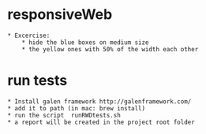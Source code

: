 # responsiveWeb

    * Excercise:
        * hide the blue boxes on medium size 
        * the yellow ones with 50% of the width each other

# run tests
    * Install galen framework http://galenframework.com/ 
    * add it to path (in mac: brew install) 
    * run the script  runRWDtests.sh
    * a report will be created in the project root folder
